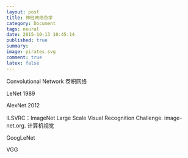```yaml
---
layout: post
title: 神经网络杂学
category: Document
tags: neural
date: 2015-10-13 10:45:14
published: true
summary:
image: pirates.svg
comment: true
latex: false
---
```


Convolutional Network 卷积网络

LeNet 1989

AlexNet 2012

ILSVRC：ImageNet Large Scale Visual Recognition Challenge. image-net.org. 计算机视觉

GoogLeNet

VGG

